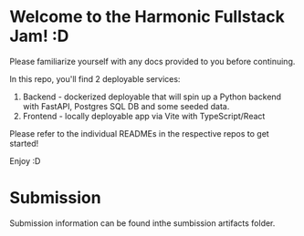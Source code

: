 # Welcome to the Harmonic Fullstack Jam! :D

Please familiarize yourself with any docs provided to you before continuing.

In this repo, you'll find 2 deployable services:
1. Backend - dockerized deployable that will spin up a Python backend with FastAPI, Postgres SQL DB and some seeded data.
2. Frontend - locally deployable app via Vite with TypeScript/React

Please refer to the individual READMEs in the respective repos to get started!

Enjoy :D


# Submission #

Submission information can be found inthe sumbission artifacts folder.
